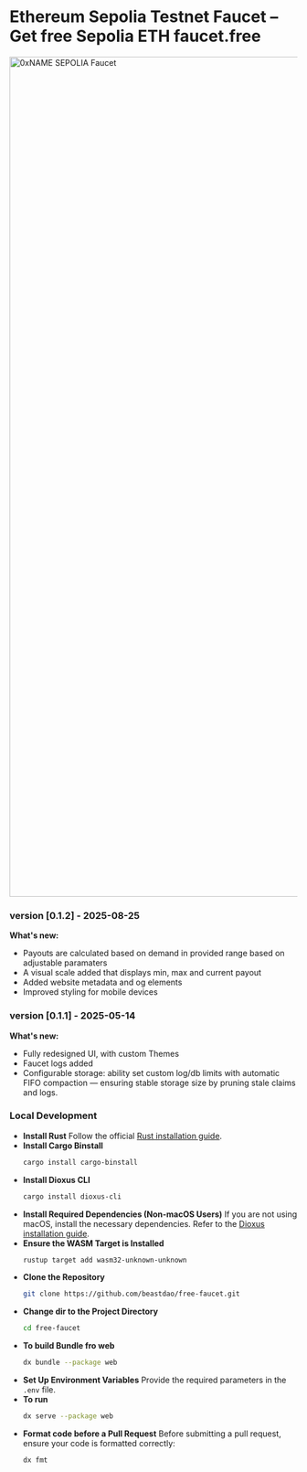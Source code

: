 # Ethereum Sepolia Testnet Faucet – Get free Sepolia ETH faucet.free


<img width="1470" alt="0xNAME SEPOLIA Faucet" src="https://github.com/user-attachments/assets/c44d8598-9c6b-43f6-9ca2-7c1c2a4bf0a0" />

### version [0.1.2] - 2025-08-25

**What's new:**
- Payouts are calculated based on demand in provided range based on adjustable paramaters
- A visual scale added that displays min, max and current payout
- Added website metadata and og elements
- Improved styling for mobile devices 


### version [0.1.1] - 2025-05-14

**What's new:**
- Fully redesigned UI, with custom Themes
- Faucet logs added
- Configurable storage: ability set custom log/db limits with automatic FIFO compaction — ensuring stable storage size by pruning stale claims and logs.



### Local Development

- **Install Rust**
   Follow the official [Rust installation guide](https://www.rust-lang.org/tools/install).
- **Install Cargo Binstall**
   ```sh
   cargo install cargo-binstall
   ```
- **Install Dioxus CLI**
   ```sh
   cargo install dioxus-cli
   ```
- **Install Required Dependencies (Non-macOS Users)**
   If you are not using macOS, install the necessary dependencies. Refer to the [Dioxus installation guide](https://dioxuslabs.com/learn/0.6/getting_started/#).
- **Ensure the WASM Target is Installed**
   ```sh
   rustup target add wasm32-unknown-unknown
   ```
- **Clone the Repository**
   ```sh
   git clone https://github.com/beastdao/free-faucet.git
   ```
- **Change dir to the Project Directory**
   ```sh
   cd free-faucet
   ```
- **To build Bundle fro web**
   ```sh
   dx bundle --package web
   ```
- **Set Up Environment Variables**
   Provide the required parameters in the `.env` file.
- **To run**
    ```sh
    dx serve --package web
    ```
- **Format code before a Pull Request**
    Before submitting a pull request, ensure your code is formatted correctly:
    ```sh
    dx fmt
    ```
